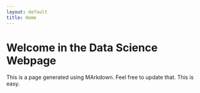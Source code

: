 ```yaml
---
layout: default
title: Home
---
```

# Welcome in the Data Science Webpage

This is a page generated using MArkdown. Feel free to update that. This is easy.
